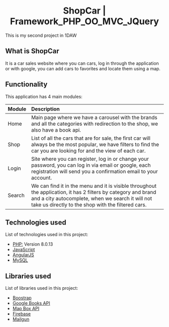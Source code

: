 <h1 align="center" dir="auto">ShopCar | Framework_PHP_OO_MVC_JQuery</h1>
<p dir="auto">This is my second project in 1DAW</p>
<h2 dir="auto">What is ShopCar</h2>
<p>It is a car sales website where you can cars, log in through the application or with google, you can add cars to favorites and locate them using a map.</p>
<h2 dir="auto">Functionality</h2>
<p dir="auto">This application has 4 main modules:</p>
<table>
<thead>
<tr>
<th align="left">Module</th>
<th align="left">Description</th>
</tr>
</thead>
<tbody>
<tr>
<td align="left">Home</td>
<td align="left">Main page where we have a carousel with the brands and all the categories with redirection to the shop, we also have a book api.</td>
</tr>
<tr>
<td align="left">Shop</td>
<td align="left">List of all the cars that are for sale, the first car will always be the most popular, we have filters to find the car you are looking for and the view of each car.</td>
</tr>
<tr>
<td align="left">Login</td>
<td align="left">Site where you can register, log in or change your password, you can log in via email or google, each registration will send you a confirmation email to your account.</td>
</tr>
<tr>
<td align="left">Search</td>
<td align="left">We can find it in the menu and it is visible throughout the application, it has 2 filters by category and brand and a city autocomplete, when we search it will not take us directly to the shop with the filtered cars.</td>
</tr>
</tbody>
</table>

<h2 dir="auto">Technologies used</h2>
<p dir="auto">List of technologies used in this project:</p>
<ul dir="auto">
<li><a href="https://www.php.net/manual/es/intro-whatis.php" rel="nofollow">PHP:</a> Version 8.0.13</li>
<li><a href="https://developer.mozilla.org/es/docs/Web/JavaScript" rel="nofollow">JavaScript</a></li>
<li><a href="https://angularjs.org/" rel="nofollow">AngularJS</a></li>
<li><a href="https://www.mysql.com/" rel="nofollow">MySQL</a></li>
</ul>
<h2 dir="auto">Libraries used</h2>
<p dir="auto">List of libraries used in this project:</p>
<ul dir="auto">
<li><a href="https://getbootstrap.com/" rel="nofollow">Boostrap</a></li>
<li><a href="https://developers.google.com/books" rel="nofollow">Google Books API</a></li>
<li><a href="https://docs.mapbox.com/mapbox.js/api/v3.3.1/" rel="nofollow">Map Box API</a></li>
<li><a href="https://firebase.google.com/?gclid=CjwKCAjwy_aUBhACEiwA2IHHQJQy7xT1XD6BOGJLrfTesNafAdHO8Z48rGYe4ggyZP-fP4kD4JVZLBoC51wQAvD_BwE&amp;gclsrc=aw.ds" rel="nofollow">Firebase</a></li>
<li><a href="https://www.mailgun.com/es/" rel="nofollow">Mailgun</a></li>
</ul>
